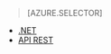 > [AZURE.SELECTOR]
- [.NET](../articles/media-services/media-services-dotnet-connect-programmatically.md)
- [API REST](../articles/media-services/media-services-rest-connect_programmatically.md)


<!--HONumber=Sep16_HO3-->


